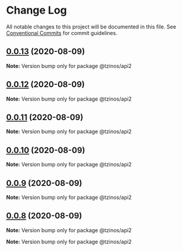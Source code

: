 # Change Log

All notable changes to this project will be documented in this file.
See [Conventional Commits](https://conventionalcommits.org) for commit guidelines.

## [0.0.13](https://github.com/gtzinos/NodeJS-Typescript-Lerna-Monorepo/compare/v0.0.12...v0.0.13) (2020-08-09)

**Note:** Version bump only for package @tzinos/api2





## [0.0.12](https://github.com/gtzinos/NodeJS-Typescript-Lerna-Monorepo/compare/v0.0.11...v0.0.12) (2020-08-09)

**Note:** Version bump only for package @tzinos/api2





## [0.0.11](https://github.com/gtzinos/NodeJS-Typescript-Lerna-Monorepo/compare/v0.0.10...v0.0.11) (2020-08-09)

**Note:** Version bump only for package @tzinos/api2





## [0.0.10](https://github.com/gtzinos/NodeJS-Typescript-Lerna-Monorepo/compare/v0.0.9...v0.0.10) (2020-08-09)

**Note:** Version bump only for package @tzinos/api2





## [0.0.9](https://github.com/gtzinos/NodeJS-Typescript-Lerna-Monorepo/compare/v0.0.8...v0.0.9) (2020-08-09)

**Note:** Version bump only for package @tzinos/api2





## [0.0.8](https://github.com/gtzinos/NodeJS-Typescript-Lerna-Monorepo/compare/v0.0.7...v0.0.8) (2020-08-09)

**Note:** Version bump only for package @tzinos/api2







**Note:** Version bump only for package @tzinos/api2
